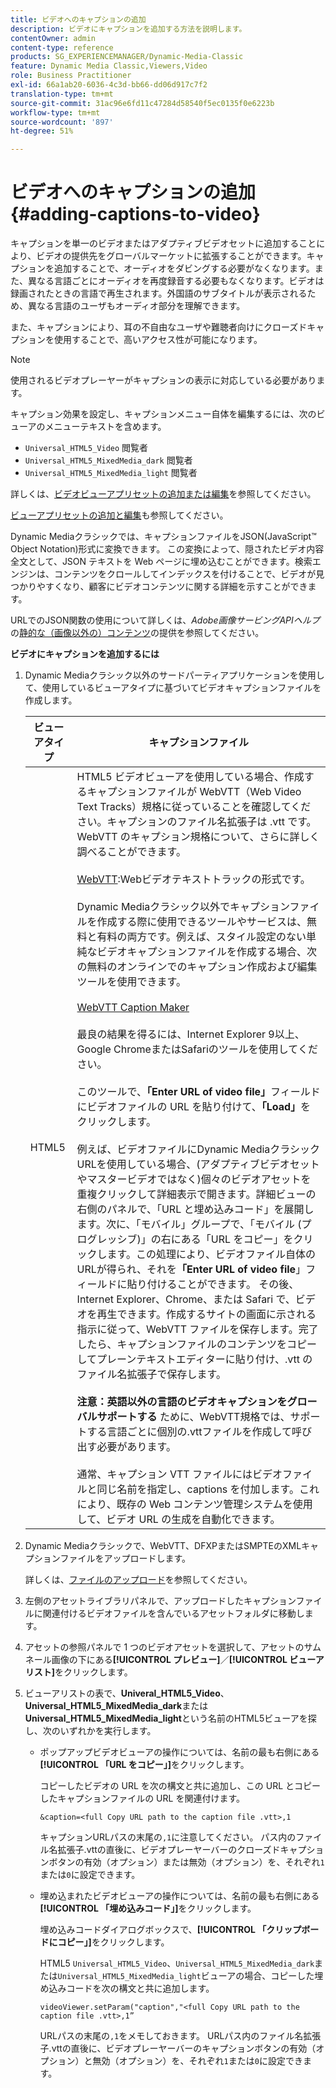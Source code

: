 ```yaml
---
title: ビデオへのキャプションの追加
description: ビデオにキャプションを追加する方法を説明します。
contentOwner: admin
content-type: reference
products: SG_EXPERIENCEMANAGER/Dynamic-Media-Classic
feature: Dynamic Media Classic,Viewers,Video
role: Business Practitioner
exl-id: 66a1ab20-6036-4c3d-bb66-dd06d917c7f2
translation-type: tm+mt
source-git-commit: 31ac96e6fd11c47284d58540f5ec0135f0e6223b
workflow-type: tm+mt
source-wordcount: '897'
ht-degree: 51%

---
```


# ビデオへのキャプションの追加{#adding-captions-to-video}

キャプションを単一のビデオまたはアダプティブビデオセットに追加することにより、ビデオの提供先をグローバルマーケットに拡張することができます。キャプションを追加することで、オーディオをダビングする必要がなくなります。また、異なる言語ごとにオーディオを再度録音する必要もなくなります。ビデオは録画されたときの言語で再生されます。外国語のサブタイトルが表示されるため、異なる言語のユーザもオーディオ部分を理解できます。

また、キャプションにより、耳の不自由なユーザや難聴者向けにクローズドキャプションを使用することで、高いアクセス性が可能になります。

>[!NOTE]
>
>使用されるビデオプレーヤーがキャプションの表示に対応している必要があります。

キャプション効果を設定し、キャプションメニュー自体を編集するには、次のビューアのメニューテキストを含めます。

* `Universal_HTML5_Video` 閲覧者
* `Universal_HTML5_MixedMedia_dark` 閲覧者
* `Universal_HTML5_MixedMedia_light` 閲覧者

詳しくは、[ビデオビューアプリセットの追加または編集](previewing-videos-video-viewer.md#adding_or_editing_a_video_viewer_preset)を参照してください。

[ビューアプリセットの追加と編集](application-setup.md#adding_and_editing_viewer_presets)も参照してください。

Dynamic Mediaクラシックでは、キャプションファイルをJSON(JavaScript™ Object Notation)形式に変換できます。 この変換によって、隠されたビデオ内容全文として、JSON テキストを Web ページに埋め込むことができます。検索エンジンは、コンテンツをクロールしてインデックスを付けることで、ビデオが見つかりやすくなり、顧客にビデオコンテンツに関する詳細を示すことができます。

URLでのJSON関数の使用について詳しくは、*Adobe画像サービングAPIヘルプ*&#x200B;の[静的な（画像以外の）コンテンツ](https://experienceleague.adobe.com/docs/dynamic-media-developer-resources/image-serving-api/image-serving-api/c-serving-static-nonimage-contents.html?lang=en#image-serving-api)の提供を参照してください。

**ビデオにキャプションを追加するには**

1. Dynamic Mediaクラシック以外のサードパーティアプリケーションを使用して、使用しているビューアタイプに基づいてビデオキャプションファイルを作成します。

   | ビューアタイプ | キャプションファイル |
   |--- |--- |
   | HTML5 | HTML5 ビデオビューアを使用している場合、作成するキャプションファイルが WebVTT（Web Video Text Tracks）規格に従っていることを確認してください。キャプションのファイル名拡張子は .vtt です。WebVTT のキャプション規格について、さらに詳しく調べることができます。<br><br>[WebVTT](https://w3c.github.io/webvtt/):Webビデオテキストトラックの形式です。<br><br>Dynamic Mediaクラシック以外でキャプションファイルを作成する際に使用できるツールやサービスは、無料と有料の両方です。例えば、スタイル設定のない単純なビデオキャプションファイルを作成する場合、次の無料のオンラインでのキャプション作成および編集ツールを使用できます。<br><br>[WebVTT Caption Maker](https://testdrive-archive.azurewebsites.net/Graphics/CaptionMaker/Default.html) <br><br>最良の結果を得るには、Internet Explorer 9以上、Google ChromeまたはSafariのツールを使用してください。 <br><br>このツールで、<b>「Enter URL of video file」</b>フィールドにビデオファイルの URL を貼り付けて、<b>「Load」</b>をクリックします。<br><br>例えば、ビデオファイルにDynamic MediaクラシックURLを使用している場合、(アダプティブビデオセットやマスタービデオではなく)個々のビデオアセットを重複クリックして詳細表示で開きます。詳細ビューの右側のパネルで、「URL と埋め込みコード」を展開します。次に、「モバイル」グループで、「モバイル (プログレッシブ)」の右にある「URL をコピー」をクリックします。この処理により、ビデオファイル自体のURLが得られ、それを<b>「Enter URL of video file</b>」フィールドに貼り付けることができます。 その後、Internet Explorer、Chrome、または Safari で、ビデオを再生できます。作成するサイトの画面に示される指示に従って、WebVTT ファイルを保存します。完了したら、キャプションファイルのコンテンツをコピーしてプレーンテキストエディターに貼り付け、.vtt のファイル名拡張子で保存します。<br><br><b>注意：英語以外の言語のビデオキャプションをグローバルサポートする</b> ために、WebVTT規格では、サポートする言語ごとに個別の.vttファイルを作成して呼び出す必要があります。<br><br>通常、キャプション VTT ファイルにはビデオファイルと同じ名前を指定し、captions を付加します。これにより、既存の Web コンテンツ管理システムを使用して、ビデオ URL の生成を自動化できます。 |

1. Dynamic Mediaクラシックで、WebVTT、DFXPまたはSMPTEのXMLキャプションファイルをアップロードします。

   詳しくは、[ファイルのアップロード](uploading-files.md#uploading_files)を参照してください。

1. 左側のアセットライブラリパネルで、アップロードしたキャプションファイルに関連付けるビデオファイルを含んでいるアセットフォルダに移動します。
1. アセットの参照パネルで 1 つのビデオアセットを選択して、アセットのサムネール画像の下にある&#x200B;**[!UICONTROL プレビュー]**／**[!UICONTROL ビューアリスト]**&#x200B;をクリックします。
1. ビューアリストの表で、**Univeral_HTML5_Video**、**Universal_HTML5_MixedMedia_dark**&#x200B;または&#x200B;**Universal_HTML5_MixedMedia_light**&#x200B;という名前のHTML5ビューアを探し、次のいずれかを実行します。

   * ポップアップビデオビューアの操作については、名前の最も右側にある&#x200B;**[!UICONTROL 「URL をコピー」]**&#x200B;をクリックします。

      コピーしたビデオの URL を次の構文と共に追加し、この URL とコピーしたキャプションファイルの URL を関連付けます。

      `&caption=<full Copy URL path to the caption file .vtt>,1`

      キャプションURLパスの末尾の`,1`に注意してください。 パス内のファイル名拡張子.vttの直後に、ビデオプレーヤーバーのクローズドキャプションボタンの有効（オプション）または無効（オプション）を、それぞれ`1`または`0`に設定できます。

   * 埋め込まれたビデオビューアの操作については、名前の最も右側にある&#x200B;**[!UICONTROL 「埋め込みコード」]**&#x200B;をクリックします。

      埋め込みコードダイアログボックスで、**[!UICONTROL 「クリップボードにコピー」]**&#x200B;をクリックします。

      HTML5 `Universal_HTML5_Video`、`Universal_HTML5_MixedMedia_dark`または`Universal_HTML5_MixedMedia_light`ビューアの場合、コピーした埋め込みコードを次の構文と共に追加します。

      `videoViewer.setParam("caption","<full Copy URL path to the caption file .vtt>,1”`

      URLパスの末尾の`,1`をメモしておきます。 URLパス内のファイル名拡張子.vttの直後に、ビデオプレーヤーバーのキャプションボタンの有効（オプション）と無効（オプション）を、それぞれ`1`または`0`に設定できます。

